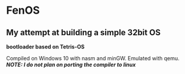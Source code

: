 # FenOS
## My attempt at building a simple 32bit OS 
**bootloader based on Tetris-OS**

Compiled on Windows 10 with nasm and minGW. Emulated with qemu.
***NOTE: I do not plan on porting the compiler to linux***
